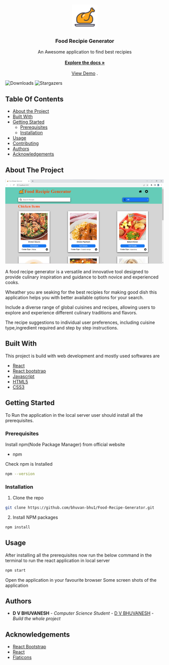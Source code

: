 <br/>
<p align="center">
  <a href="https://github.com/bhuvan-bhu1/Food-Recipe-Generator">
    <img src="src/images/food.svg" alt="Logo" width="80" height="80">
  </a>

  <h3 align="center">Food Recipie Generator</h3>

  <p align="center">
    An Awesome application to find best recipies
    <br/>
    <br/>
    <a href="https://github.com/bhuvan-bhu1/Food-Recipe-Generator"><strong>Explore the docs »</strong></a>
    <br/>
    <br/>
    <a href="https://github.com/bhuvan-bhu1/Food-Recipe-Generator">View Demo</a>
    .
  </p>
</p>

![Downloads](https://img.shields.io/github/downloads/bhuvan-bhu1/Food-Recipe-Generator/total) ![Stargazers](https://img.shields.io/github/stars/bhuvan-bhu1/Food-Recipe-Generator?style=social) 

## Table Of Contents

* [About the Project](#about-the-project)
* [Built With](#built-with)
* [Getting Started](#getting-started)
  * [Prerequisites](#prerequisites)
  * [Installation](#installation)
* [Usage](#usage)
* [Contributing](#contributing)
* [Authors](#authors)
* [Acknowledgements](#acknowledgements)

## About The Project

![Screen Shot](src/images/screenshot.png)

A food recipe generator is a versatile and innovative tool designed to provide culinary inspiration and guidance to both novice and experienced cooks.

Wheather you are seaking for the best recipies for making good dish this application helps you with better available options for your search.

Include a diverse range of global cuisines and recipes, allowing users to explore and experience different culinary traditions and flavors. 

The recipe suggestions to individual user preferences, including cuisine type,ingredient required and step by step instructions. 


## Built With

This project is build with web development and mostly used softwares are

* [React](https://react.dev/)
* [React bootstrap](https://react-bootstrap.netlify.app/)
* [Javascript](https://www.javascript.com/)
* [HTML5](https://html.com/)
* [CSS3](https://www.w3.org/Style/CSS/Overview.en.html)

## Getting Started

To Run the application in the local server user should install all the prerequisites. 

### Prerequisites

Install npm(Node Package Manager) from official website 

* npm

Check npm is Installed

```sh
npm --version
```

### Installation

1. Clone the repo

```sh
git clone https://github.com/bhuvan-bhu1/Food-Recipe-Generator.git
```
2. Install NPM packages

```sh
npm install
```

## Usage

After installing all the prerequisites now run the below command in the terminal to run the react application in local server

```sh
npm start
```

Open the application in your favourite browser 
Some screen shots of the application


## Authors

* **D V BHUVANESH** - *Computer Science Student* - [D V BHUVANESH](https://github.com/bhuvan-bhu1/) - *Build the whole project*

## Acknowledgements

* [React Bootstrap](https://react-bootstrap.netlify.app/)
* [React ](https://react.dev/)
* [Flaticons](https://www.flaticon.com/)
